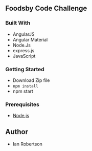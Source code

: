 ## Foodsby Code Challenge


### Built With 

- AngularJS
- Angular Material 
- Node.Js
- express.js
- JavaScript

### Getting Started 

- Download Zip file 
- ```npm install```
- npm start 

### Prerequisites

- [Node.js](https://nodejs.org/en/)

## Author

- Ian Robertson